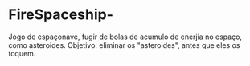 # FireSpaceship-
Jogo de espaçonave, fugir de bolas de acumulo de enerjia no espaço, como asteroides. Objetivo: eliminar os "asteroides", antes que eles os toquem.
